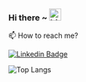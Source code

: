### Hi there ~ <img src="https://user-images.githubusercontent.com/1303154/88677602-1635ba80-d120-11ea-84d8-d263ba5fc3c0.gif" width="24px" alt="hi">


📫  How to reach me?

[![Linkedin Badge](https://img.shields.io/badge/-wagnerrodrigues-blue?style=flat-square&logo=Linkedin&logoColor=white&link=https://www.linkedin.com/in/wagner-rodrigues-alexandre-4a014228)](https://www.linkedin.com/in/wagner-rodrigues-alexandre-4a014228)


![Top Langs](https://github-readme-stats.vercel.app/api/top-langs/?username=vavarodrigues&hide=TeX&layout=compact)

